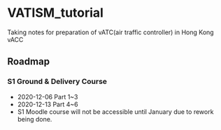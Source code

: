 # VATISM_tutorial
Taking notes for preparation of vATC(air traffic controller) in Hong Kong vACC

## Roadmap
### S1 Ground & Delivery Course
* 2020-12-06 Part 1~3
* 2020-12-13 Part 4~6
* S1 Moodle course will not be accessible until January due to rework being done.
